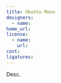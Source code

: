 ```yaml
---
title: Ubuntu Mono
designers:
  - name:
home_url:
license:
  - name:
    url:
cost:
ligatures:
---
```


Desc.
